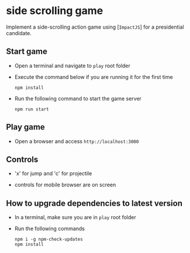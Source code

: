 # side scrolling game

Implement a side-scrolling action game using [`ImpactJS`] for a presidential candidate.

## Start game

- Open a terminal and navigate to `play` root folder

- Execute the command below if you are running it for the first time

  ```
  npm install
  ```

- Run the following command to start the game server
  ```
  npm run start
  ```

## Play game

- Open a browser and access `http://localhost:3000`

## Controls

- 'x' for jump and 'c' for projectile

- controls for mobile browser are on screen

## How to upgrade dependencies to latest version

- In a terminal, make sure you are in `play` root folder

- Run the following commands
  ```
  npm i -g npm-check-updates
  npm install
  ```

